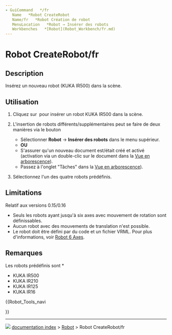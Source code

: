 ```yaml
---
- GuiCommand   */fr
   Name   *Robot CreateRobot
   Name/fr   *Robot Création de robot
   MenuLocation   *Robot → Insérer des robots
   Workbenches   *[Robot](Robot_Workbench/fr.md)
---
```


# Robot CreateRobot/fr

## Description

Insérez un nouveau robot (KUKA IR500) dans la scène.

## Utilisation

1.  Cliquez sur <img alt="" src=images/Robot_CreateRobot.svg  style="width   *32px;"> pour insérer un robot KUKA IR500 dans la scène.
2.  L\'insertion de robots différents/supplémentaires peut se faire de deux manières via le bouton
    -   Sélectionner **Robot** → **Insérer des robots** dans le menu supérieur.

       *   **OU**

    -   S\'assurer qu\'un nouveau document est/était créé et activé (activation via un double-clic sur le document dans la [Vue en arborescence](Tree_view/fr.md)).
    -   Passez à l\'onglet \"Tâches\" dans la [Vue en arborescence](Tree_view/fr.md)).
3.  Sélectionnez l\'un des quatre robots prédéfinis.

## Limitations

Relatif aux versions 0.15/0.16

-   Seuls les robots ayant jusqu\'à six axes avec mouvement de rotation sont définissables.
-   Aucun robot avec des mouvements de translation n\'est possible.
-   Le robot doit être défini par du code et un fichier VRML. Pour plus d\'informations, voir [Robot 6 Axes](Robot_6-Axis/fr.md).

## Remarques

Les robots prédéfinis sont   *

-   KUKA IR500
-   KUKA IR210
-   KUKA IR125
-   KUKA IR16





{{Robot_Tools_navi

}}



---
![](images/Right_arrow.png) [documentation index](../README.md) > [Robot](Robot_Workbench.md) > Robot CreateRobot/fr

